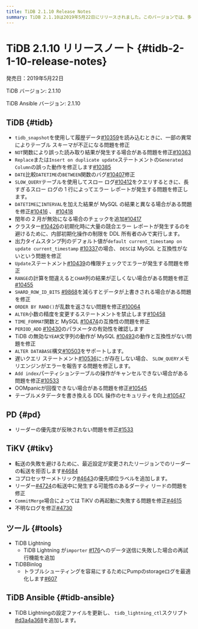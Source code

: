 ```yaml
---
title: TiDB 2.1.10 Release Notes
summary: TiDB 2.1.10は2019年5月22日にリリースされました。このバージョンでは、多くのバグが修正され、機能が改善されました。例えば、tidb_snapshotを使用して履歴データを読み込む際のテーブルスキーマの不正な問題が修正され、さらに多くの修正が行われています。PDとTiKVにもいくつかの修正が含まれています。TiDB Ansibleも更新され、新しいスクリプトが追加されました。
---
```


# TiDB 2.1.10 リリースノート {#tidb-2-1-10-release-notes}

発売日：2019年5月22日

TiDB バージョン: 2.1.10

TiDB Ansible バージョン: 2.1.10

## TiDB {#tidb}

-   `tidb_snapshot`を使用して履歴データ[#10359](https://github.com/pingcap/tidb/pull/10359)を読み込むときに、一部の異常によりテーブル スキーマが不正になる問題を修正
-   `NOT`関数により誤った読み取り結果が発生する場合がある問題を修正[#10363](https://github.com/pingcap/tidb/pull/10363)
-   `Replace`または`Insert on duplicate update`ステートメントの`Generated Column`の誤った動作を修正します[#10385](https://github.com/pingcap/tidb/pull/10385)
-   `DATE`比較`DATETIME`の`BETWEEN`関数のバグ[#10407](https://github.com/pingcap/tidb/pull/10407)修正
-   `SLOW_QUERY`テーブルを使用してスロー ログ[#10412](https://github.com/pingcap/tidb/pull/10412)をクエリするときに、長すぎるスロー ログの 1 行によってエラー レポートが発生する問題を修正します。
-   `DATETIME`に`INTERVAL`を加えた結果が MySQL の結果と異なる場合がある問題を修正[#10416](https://github.com/pingcap/tidb/pull/10416) 、 [#10418](https://github.com/pingcap/tidb/pull/10418)
-   閏年の 2 月が無効になる場合のチェックを追加[#10417](https://github.com/pingcap/tidb/pull/10417)
-   クラスター[#10426](https://github.com/pingcap/tidb/pull/10426)の初期化時に大量の競合エラー レポートが発生するのを避けるために、内部初期化操作の制限を DDL 所有者のみで実行します。
-   出力タイムスタンプ列のデフォルト値が`default current_timestamp on update current_timestamp` [#10337](https://github.com/pingcap/tidb/issues/10337)の場合、 `DESC`は MySQL と互換性がないという問題を修正
-   `Update`ステートメント[#10439](https://github.com/pingcap/tidb/pull/10439)の権限チェックでエラーが発生する問題を修正
-   `RANGE`の計算を間違えると`CHAR`列の結果が正しくない場合がある問題を修正[#10455](https://github.com/pingcap/tidb/pull/10455)
-   `SHARD_ROW_ID_BITS` [#9868](https://github.com/pingcap/tidb/pull/9868)を減らすとデータが上書きされる場合がある問題を修正
-   `ORDER BY RAND()`が乱数を返さない問題を修正[#10064](https://github.com/pingcap/tidb/pull/10064)
-   `ALTER`小数の精度を変更するステートメントを禁止します[#10458](https://github.com/pingcap/tidb/pull/10458)
-   `TIME_FORMAT`関数と MySQL [#10474](https://github.com/pingcap/tidb/pull/10474)の互換性の問題を修正
-   `PERIOD_ADD` [#10430](https://github.com/pingcap/tidb/pull/10430)のパラメータの有効性を確認します
-   TiDB の無効な`YEAR`文字列の動作が MySQL [#10493](https://github.com/pingcap/tidb/pull/10493)の動作と互換性がない問題を修正
-   `ALTER DATABASE`構文[#10503](https://github.com/pingcap/tidb/pull/10503)をサポートします。
-   遅いクエリ ステートメント[#10536](https://github.com/pingcap/tidb/pull/10536)に`;`が存在しない場合、 `SLOW_QUERY`メモリエンジンがエラーを報告する問題を修正します。
-   `Add index`パーティションテーブルの操作がキャンセルできない場合がある問題を修正[#10533](https://github.com/pingcap/tidb/pull/10533)
-   OOMpanicが回復できない場合がある問題を修正[#10545](https://github.com/pingcap/tidb/pull/10545)
-   テーブルメタデータを書き換える DDL 操作のセキュリティを向上[#10547](https://github.com/pingcap/tidb/pull/10547)

## PD {#pd}

-   リーダーの優先度が反映されない問題を修正[#1533](https://github.com/pingcap/pd/pull/1533)

## TiKV {#tikv}

-   転送の失敗を避けるために、最近設定が変更されたリージョンでのリーダーの転送を拒否します[#4684](https://github.com/tikv/tikv/pull/4684)
-   コプロセッサーメトリック[#4643](https://github.com/tikv/tikv/pull/4643)の優先順位ラベルを追加します。
-   リーダー[#4724](https://github.com/tikv/tikv/pull/4724)の転送中に発生する可能性のあるダーティ リードの問題を修正
-   `CommitMerge`場合によっては TiKV の再起動に失敗する問題を修正[#4615](https://github.com/tikv/tikv/pull/4615)
-   不明なログを修正[#4730](https://github.com/tikv/tikv/pull/4730)

## ツール {#tools}

-   TiDB Lightning
    -   TiDB Lightning が`importer` [#176](https://github.com/pingcap/tidb-lightning/pull/176)へのデータ送信に失敗した場合の再試行機能を追加
-   TiDBBinlog
    -   トラブルシューティングを容易にするためにPumpのstorageログを最適化します[#607](https://github.com/pingcap/tidb-binlog/pull/607)

## TiDB Ansible {#tidb-ansible}

-   TiDB Lightningの設定ファイルを更新し、 `tidb_lightning_ctl`スクリプト[#d3a4a368](https://github.com/pingcap/tidb-ansible/commit/d3a4a368810a421c49980899a286cf010569b4c7)を追加します。

